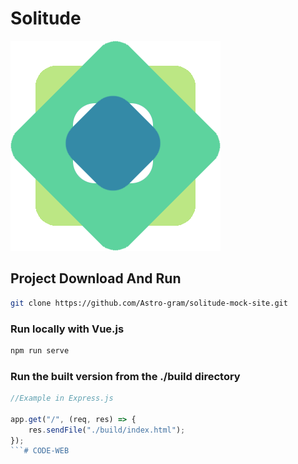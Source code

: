 # Solitude
![Logo](https://raw.githubusercontent.com/Astro-gram/solitude-mock-site/ddfa375778d33f9fd3ed4b6dce24e484f70f9c17/public/logo.png)

## Project Download And Run

```bash
git clone https://github.com/Astro-gram/solitude-mock-site.git
```

### Run locally with Vue.js

```bash
npm run serve
```

### Run the built version from the ./build directory

```js
//Example in Express.js

app.get("/", (req, res) => {
	res.sendFile("./build/index.html");
});
```# CODE-WEB
